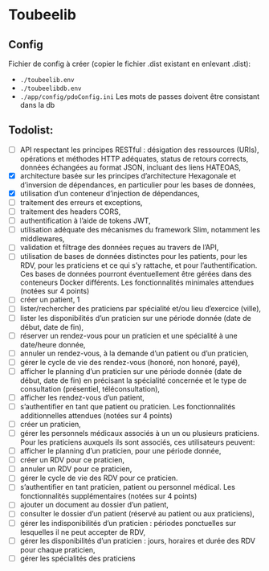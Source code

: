 # Toubeelib
## Config
Fichier de config à créer (copier le fichier .dist existant en enlevant .dist):
- `./toubeelib.env`
- `./toubeelibdb.env`
- `./app/config/pdoConfig.ini`
Les mots de passes doivent être consistant dans la db

## Todolist:
- [ ] API respectant les principes RESTful : désigation des ressources (URIs), opérations et méthodes
HTTP adéquates, status de retours corrects, données échangées au format JSON, incluant des
liens HATEOAS,
- [x] architecture basée sur les principes d’architecture Hexagonale et d’inversion de dépendances,
en particulier pour les bases de données,
- [x] utilisation d’un conteneur d’injection de dépendances,
- [ ] traitement des erreurs et exceptions,
- [ ] traitement des headers CORS,
- [ ] authentification à l’aide de tokens JWT,
- [ ] utilisation adéquate des mécanismes du framework Slim, notamment les middlewares,
- [ ] validation et filtrage des données reçues au travers de l’API,
- [ ] utilisation de bases de données distinctes pour les patients, pour les RDV, pour les praticiens et
ce qui s’y rattache, et pour l’authentification. Ces bases de données pourront éventuellement
être gérées dans des conteneurs Docker différents.
Les fonctionnalités minimales attendues (notées sur 4
points)
- [ ] créer un patient,
1
- [ ] lister/rechercher des praticiens par spécialité et/ou lieu d’exercice (ville),
- [ ] lister les disponibilités d’un praticien sur une période donnée (date de début, date de fin),
- [ ] réserver un rendez-vous pour un praticien et une spécialité à une date/heure donnée,
- [ ] annuler un rendez-vous, à la demande d’un patient ou d’un praticien,
- [ ] gérer le cycle de vie des rendez-vous (honoré, non honoré, payé),
- [ ] afficher le planning d’un praticien sur une période donnée (date de début, date de fin) en
précisant la spécialité concernée et le type de consultation (présentiel, téléconsultation),
- [ ] afficher les rendez-vous d’un patient,
- [ ] s’authentifier en tant que patient ou praticien.
Les fonctionnalités additionnelles attendues (notées
sur 4 points)
- [ ] créer un praticien,
- [ ] gérer les personnels médicaux associés à un un ou plusieurs praticiens. Pour les praticiens
auxquels ils sont associés, ces utilisateurs peuvent:
- [ ] afficher le planning d’un praticien, pour une période donnée,
- [ ] créer un RDV pour ce praticien,
- [ ] annuler un RDV pour ce praticien,
- [ ] gérer le cycle de vie des RDV pour ce praticien.
- [ ] s’authentifier en tant praticien, patient ou personnel médical.
Les fonctionnalités supplémentaires (notées sur 4
points)
- [ ] ajouter un document au dossier d’un patient,
- [ ] consulter le dossier d’un patient (réservé au patient ou aux praticiens),
- [ ] gérer les indisponibilités d’un praticien : périodes ponctuelles sur lesquelles il ne peut accepter
de RDV,
- [ ] gérer les disponibilités d’un praticien : jours, horaires et durée des RDV pour chaque praticien,
- [ ] gérer les spécialités des praticiens
